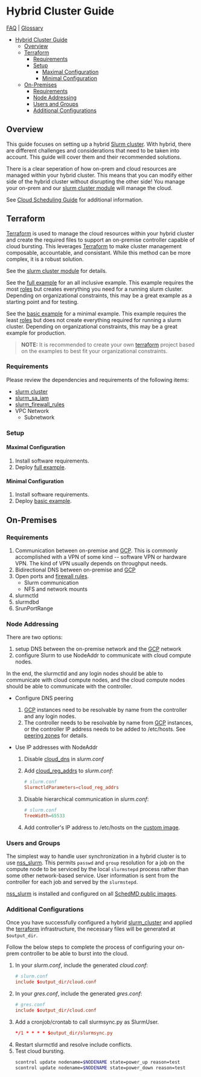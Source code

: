 # Hybrid Cluster Guide

[FAQ](./faq.md) | [Glossary](./glossary.md)

<!-- mdformat-toc start --slug=github --no-anchors --maxlevel=6 --minlevel=1 -->

- [Hybrid Cluster Guide](#hybrid-cluster-guide)
  - [Overview](#overview)
  - [Terraform](#terraform)
    - [Requirements](#requirements)
    - [Setup](#setup)
      - [Maximal Configuration](#maximal-configuration)
      - [Minimal Configuration](#minimal-configuration)
  - [On-Premises](#on-premises)
    - [Requirements](#requirements-1)
    - [Node Addressing](#node-addressing)
    - [Users and Groups](#users-and-groups)
    - [Additional Configurations](#additional-configurations)

<!-- mdformat-toc end -->

## Overview

This guide focuses on setting up a hybrid [Slurm cluster](./glossary.md#slurm).
With hybrid, there are different challenges and considerations that need to be taken into account.
This guide will cover them and their recommended solutions.

There is a clear seperation of how on-prem and cloud resources are managed within your hybrid cluster.
This means that you can modify either side of the hybrid cluster without disrupting the other side!
You manage your on-prem and our [slurm cluster module](../terraform/modules/slurm_cluster/README.md) will manage the cloud.

See [Cloud Scheduling Guide](https://slurm.schedmd.com/elastic_computing.html) for additional information.

## Terraform

[Terraform](./glossary.md#terraform) is used to manage the cloud resources within your hybrid cluster and create the required files to support an on-premise controller capable of cloud bursting.
This leverages [Terraform](./glossary.md#terraform) to make cluster management composable, accountable, and consistant.
While this method can be more complex, it is a robust solution.

See the [slurm cluster module](../terraform/modules/slurm_cluster/README.md) for details.

See the [full example](../terraform/examples/slurm_cluster/hybrid/full/README.md) for an all inclusive example.
This example requires the most [roles](./glossary.md#iam-roles) but creates everything you need for a running slurm cluster.
Depending on organizational constraints, this may be a great example as a starting point and for testing.

See the [basic example](../terraform/examples/slurm_cluster/hybrid/basic/README.md) for a minimal example.
This example requires the least [roles](./glossary.md#iam-roles) but does not create everything required for running a slurm cluster.
Depending on organizational constraints, this may be a great example for production.

> **NOTE:** It is recommended to create your own [terraform](./glossary.md#terraform) project based on the examples to best fit your organizational constraints.

### Requirements

Please review the dependencies and requirements of the following items:

- [slurm cluster](../terraform/modules/slurm_cluster/README.md)
- [slurm_sa_iam](../terraform/modules/slurm_sa_iam/README.md)
- [slurm_firewall_rules](../terraform/modules/slurm_firewall_rules/README.md)
- VPC Network
  - Subnetwork

### Setup

#### Maximal Configuration

1. Install software requirements.
1. Deploy [full example](../terraform/examples/slurm_cluster/hybrid/full/README.md).

#### Minimal Configuration

1. Install software requirements.
1. Deploy [basic example](../terraform/examples/slurm_cluster/hybrid/basic/README.md).

## On-Premises

### Requirements

1. Communication between on-premise and [GCP](./glossary.md#gcp).
   This is commonly accomplished with a VPN of some kind -- software VPN or hardware VPN.
   The kind of VPN usually depends on throughput needs.
1. Bidirectional DNS between on-premise and [GCP](./glossary.md#gcp)
1. Open ports and [firewall rules](./glossary.md#firewall-rules).
   - Slurm communication
   - NFS and network mounts
1. slurmctld
1. slurmdbd
1. SrunPortRange

### Node Addressing

There are two options:

1. setup DNS between the on-premise network and the [GCP](./glossary.md#gcp) network
1. configure Slurm to use NodeAddr to communicate with cloud compute nodes.

In the end, the slurmctld and any login nodes should be able to communicate with cloud compute nodes, and the cloud compute nodes should be able to communicate with the controller.

- Configure DNS peering

  1. [GCP](./glossary.md#gcp) instances need to be resolvable by name from the controller and any login nodes.
  1. The controller needs to be resolvable by name from [GCP](./glossary.md#gcp) instances, or the controller IP address needs to be added to /etc/hosts.
     See [peering zones](https://cloud.google.com/dns/zones/#peering-zones) for details.

- Use IP addresses with NodeAddr

  1. Disable [cloud_dns](https://slurm.schedmd.com/slurm.conf.html#OPT_cloud_dns) in *slurm.conf*

  1. Add [cloud_reg_addrs](https://slurm.schedmd.com/slurm.conf.html#OPT_cloud_reg_addrs) to *slurm.conf*:

     ```conf
     # slurm.conf
     SlurmctldParameters=cloud_reg_addrs
     ```

  1. Disable hierarchical communication in *slurm.conf*:

     ```conf
     # slurm.conf
     TreeWidth=65533
     ```

  1. Add controller's IP address to /etc/hosts on the [custom image](./images.md#custom-images).

### Users and Groups

The simplest way to handle user synchronization in a hybrid cluster is to use [nss_slurm](https://slurm.schedmd.com/nss_slurm.html).
This permits `passwd` and `group` resolution for a job on the compute node to be serviced by the local `slurmstepd` process rather than some other network-based service.
User information is sent from the controller for each job and served by the `slurmstepd`.

[nss_slurm](https://slurm.schedmd.com/nss_slurm.html) is installed and configured on all [SchedMD public images](./images.md#public-images).

### Additional Configurations

Once you have successfully configured a hybrid [slurm_cluster](../terraform/modules/slurm_cluster/README.md) and applied the [terraform](./glossary.md#terraform) infrastructure, the necessary files will be generated at `$output_dir`.

Follow the below steps to complete the process of configuring your on-prem controller to be able to burst into the cloud.

1. In your *slurm.conf*, include the generated *cloud.conf*:
   ```conf
   # slurm.conf
   include $output_dir/cloud.conf
   ```
1. In your *gres.conf*, include the generated *gres.conf*:
   ```conf
   # gres.conf
   include $output_dir/cloud.conf
   ```
1. Add a cronjob/crontab to call slurmsync.py as SlurmUser.
   ```conf
   */1 * * * * $output_dir/slurmsync.py
   ```
1. Restart slurmctld and resolve include conflicts.
1. Test cloud bursting.
   ```sh
   scontrol update nodename=$NODENAME state=power_up reason=test
   scontrol update nodename=$NODENAME state=power_down reason=test
   ```
